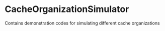 # CacheOrganizationSimulator
Contains demonstration codes for simulating different cache organizations
